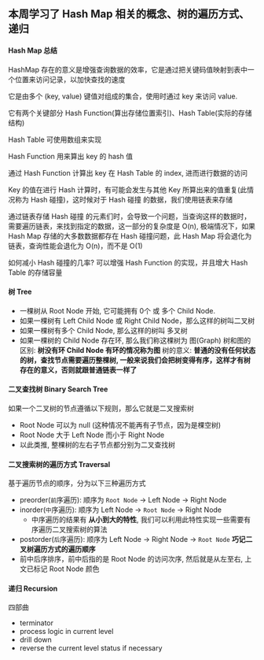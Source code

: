 ## 本周学习了 Hash Map 相关的概念、树的遍历方式、递归
#### Hash Map 总结
HashMap 存在的意义是增强查询数据的效率，它是通过把关键码值映射到表中一个位置来访问记录，以加快查找的速度

它是由多个 (key, value) 键值对组成的集合，使用时通过 key 来访问 value.

它有两个关键部分 Hash Function(算出存储位置索引)、Hash Table(实际的存储结构)

Hash Table 可使用数组来实现

Hash Function 用来算出 key 的 hash 值

通过 Hash Function 计算出 key 在 Hash Table 的 index, 进而进行数据的访问

Key 的值在进行 Hash 计算时，有可能会发生与其他 Key 所算出来的值重复(此情况称为 Hash 碰撞)，这时候对于 Hash 碰撞 的数据，我们使用链表来存储

通过链表存储 Hash 碰撞 的元素们时，会导致一个问题，当查询这样的数据时，需要遍历链表，来找到指定的数据，这一部分的复杂度是 O(n), 极端情况下，如果 Hash Map 存储的大多数数据都存在 Hash 碰撞问题，此 Hash Map 将会退化为链表，查询性能会退化为 O(n)，而不是 O(1)

如何减小 Hash 碰撞的几率? 可以增强 Hash Function 的实现，并且增大 Hash Table 的存储容量

#### 树 Tree
- 一棵树从 Root Node  开始, 它可能拥有 0个 或 多个 Child Node.
- 如果一棵树有 Left Child Node 或 Right Child Node，那么这样的树叫二叉树
- 如果一棵树有多个 Child Node, 那么这样的树叫 多叉树
- 如果一棵树的 Child Node 存在环, 那么我们称这棵树为 图(Graph)
树和图的区别:
**树没有环 Child Node 有环的情况称为图**
树的意义:
**普通的没有任何状态的树，查找节点需要遍历整棵树, 一般来说我们会把树变得有序，这样才有树存在的意义，否则就跟普通链表一样了**

#### 二叉查找树 Binary Search Tree
如果一个二叉树的节点遵循以下规则，那么它就是二叉搜索树
- Root Node 可以为 null (这种情况不能再有子节点，因为是棵空树)
- Root Node 大于 Left Node 而小于 Right Node
- 以此类推, 整棵树的左右子节点都分别为二叉查找树

#### 二叉搜索树的遍历方式 Traversal
基于遍历节点的顺序，分为以下三种遍历方式
- preorder(`前`序遍历): 顺序为 `Root Node`  -> Left Node -> Right Node
- inorder(`中`序遍历): 顺序为  Left Node -> `Root Node`  -> Right Node
    - 中序遍历的结果有 **从小到大的特性**, 我们可以利用此特性实现一些需要有序遍历二叉搜索树的算法
- postorder(`后`序遍历): 顺序为 Left Node  -> Right Node -> `Root Node`
**巧记二叉树遍历方式的遍历顺序**
- 前中后序排序，前中后指的是 Root Node 的访问次序, 然后就是从左至右, 上文已标记 Root Node 颜色

#### 递归 Recursion
四部曲
- terminator
- process logic in current level
- drill down
- reverse the current level status if necessary
